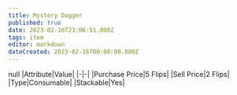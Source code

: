 ```yaml
---
title: Mystery Dagger
published: true
date: 2023-02-16T23:06:51.000Z
tags: item
editor: markdown
dateCreated: 2023-02-16T00:00:00.000Z
---
```


null
|Attribute|Value|
|-|-|
|Purchase Price|5 Flips|
|Sell Price|2 Flips|
|Type|Consumable|
|Stackable|Yes|

